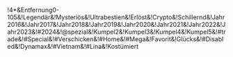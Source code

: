 !4*&Entfernung0-105&!Legendär&!Mysteriös&!Ultrabestien&!Erlöst&!Crypto&!Schillernd&!Jahr2016&!Jahr2017&!Jahr2018&!Jahr2019&!Jahr2020&!Jahr2021&!Jahr2022&!Jahr2023&!#2024&!@spezial&!Kumpel2&!Kumpel3&!Kumpel4&!Kumpel5&!#trade&!#Special&!#Verschicken&!#Home&!#Mega&!Favorit&!Glücks&!#Disabled&!Dynamax&!#Vietnam&!#Lina&!Kostümiert
